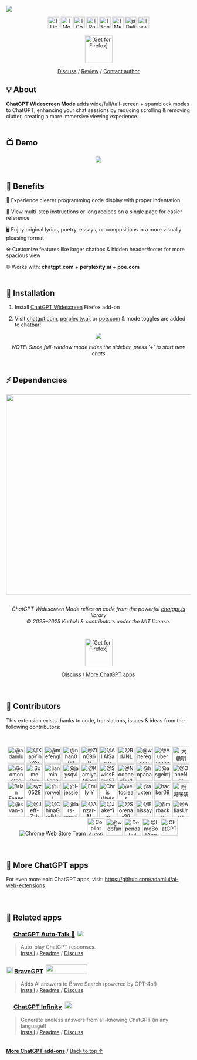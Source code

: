 <a id="top"></a>

<a href="https://ff.chatgptwidescreen.com/?utm_source=github&utm_medium=readme&utm_content=header-tile"><img src="https://assets.chatgptwidescreen.com/images/tiles/marquee/tile-1400x560.png"></a>

<div align="center">

<a href="../LICENSE.md">
    <img alt="[License: MIT]" height=31 src="https://img.shields.io/badge/License-MIT-orange.svg?logo=internetarchive&logoColor=white&labelColor=464646&style=for-the-badge"></img></a>
<a href="https://ff.chatgptwidescreen.com">
    <img height=31 alt="[Mozilla Add-ons Store]" src="https://img.shields.io/amo/v/chatgpt-widescreen?label=Latest+Release&logo=firefox&logoColor=white&labelColor=464646&color=blue&style=for-the-badge"></a>
<a href="https://www.codefactor.io/repository/github/adamlui/chatgpt-widescreen">
    <img alt="[CodeFactor grade]" height=31 src="https://img.shields.io/codefactor/grade/github/adamlui/chatgpt-widescreen?label=Code+Quality&logo=codefactor&logoColor=white&labelColor=464646&color=b5fc7b&style=for-the-badge"></img></a>
<a href="https://github.com/KudoAI/chatgpt.js?utm_source=chatgpt_widescreen&utm_content=github_shield">
    <img alt="[Powered by chatgpt.js]" height=31 src="https://img.shields.io/badge/Powered_by-chatgpt.js-black?logo=gamejolt&logoColor=white&labelColor=464646&style=for-the-badge"></img></a>
<a href="https://sonarcloud.io/component_measures?metric=new_vulnerabilities&id=adamlui_chatgpt-widescreen">
    <img alt="[SonarCloud vulnerabilities]" height=31 src="https://img.shields.io/badge/dynamic/json?url=https%3A%2F%2Fsonarcloud.io%2Fapi%2Fmeasures%2Fcomponent%3Fcomponent%3Dadamlui_chatgpt-widescreen%26metricKeys%3Dvulnerabilities&query=%24.component.measures.0.value&style=for-the-badge&logo=sonarcloud&logoColor=white&labelColor=464646&label=Vulnerabilities&color=gold"></img></a>
<a href="https://github.com/sindresorhus/awesome-chatgpt#browser-extensions">
    <img alt="[Mentioned in Awesome]" height=31 src="https://img.shields.io/badge/Mentioned_in-Awesome-cb48dc?logo=awesomelists&logoColor=white&labelColor=464646&style=for-the-badge"></img></a>
<a href="https://www.jsdelivr.com/package/gh/adamlui/chatgpt-widescreen?tab=stats">
    <img alt="jsDelivr stats" height=31 src="https://img.shields.io/jsdelivr/gh/hm/adamlui/chatgpt-widescreen?style=for-the-badge&logo=jsdelivr&logoColor=white&label=jsDelivr%20Requests&labelColor=464646&color=2bbbd8"></img></a>
<a href="https://chatgptwidescreen.com?utm_source=chatgpt_widescreen&utm_content=github_shield">
    <img alt="[www.chatgptwidescreen.com]" height=31 src="https://img.shields.io/badge/web-www.chatgptwidescreen.com-lightgrey?logo=dribbble&logoColor=white&labelColor=464646&style=for-the-badge"></img></a>
<br><br>

<a href="https://ff.chatgptwidescreen.com/?utm_source=github&utm_medium=readme&utm_content=install-button">
    <img alt="[Get for Firefox]" height=75 src="https://assets.chatgptwidescreen.com/images/buttons/add-to-firefox-button.png"></a>

<br>

[Discuss](https://github.com/adamlui/chatgpt-widescreen/discussions) / 
[Review](https://ff.chatgptwidescreen.com/reviews?utm_source=github&utm_medium=readme&utm_content=review-link) / 
[Contact author](https://github.com/adamlui)
  
</div>

## 💡 About

**ChatGPT Widescreen Mode** adds wide/full/tall-screen + spamblock modes to ChatGPT, enhancing your chat sessions by reducing scrolling & removing clutter, creating a more immersive viewing experience.

<img height=6px width="100%" src="https://assets.chatgptwidescreen.com/images/separators/aqua.png">

## 📺 Demo

<div align="center">

<a href="https://www.youtube.com/watch?v=xtOklfi3lZY&list=PLB4S0Z21beYNoCdS3WvAMSxW69OuZzuF1">
    <img src="https://assets.chatgptwidescreen.com/images/screenshots/demo-vid/thumbnail.png">
</a>

</div><br>

<img height=6px width="100%" src="https://assets.chatgptwidescreen.com/images/separators/aqua.png">

## 💊 Benefits

🧠 Experience clearer programming code display with proper indentation

📜 View multi-step instructions or long recipes on a single page for easier reference

🖥️ Enjoy original lyrics, poetry, essays, or compositions in a more visually pleasing format

⚙️ Customize features like larger chatbox & hidden header/footer for more spacious view

🌐 Works with: **chatgpt.com** + **perplexity.ai** + **poe.com**

<img height=6px width="100%" src="https://assets.chatgptwidescreen.com/images/separators/aqua.png">

## 🚀 Installation

1. Install [ChatGPT Widescreen](https://ff.chatgptwidescreen.com/?utm_source=github&utm_medium=readme&utm_content=add-on-link) Firefox add-on

2. Visit [chatgpt.com](https://chatgpt.com), [perplexity.ai](https://perplexity.ai), or [poe.com](https://poe.com) & mode toggles are added to chatbar!

<div align="center">

<picture>
    <source type="image/png" media="(prefers-color-scheme: dark)" srcset="https://assets.chatgptwidescreen.com/images/screenshots/widescreen-button/en/lightmode.png">
    <img src="https://assets.chatgptwidescreen.com/images/screenshots/widescreen-button/en/darkmode.png">
</picture>

*NOTE: Since full-window mode hides the sidebar, press '+' to start new chats*

</div>

<img height=6px width="100%" src="https://assets.chatgptwidescreen.com/images/separators/aqua.png">

## ⚡ Dependencies

<h6>
<div align="center">

<a href="https://chatgpt.js.org">
    <picture>
        <source type="image/png" media="(prefers-color-scheme: dark)" srcset="https://assets.chatgptjs.org/images/logos/chatgpt.js/with-reflection/darkmode/logo-6014x1334.png?v=8169c77">
        <img width=546 src="https://assets.chatgptjs.org/images/logos/chatgpt.js/with-reflection/lightmode/logo-6014x1334.png?v=8169c77">
    </picture>
</a>
<br><br>

ChatGPT Widescreen Mode relies on code from the powerful [chatgpt.js](https://github.com/KudoAI/chatgpt.js) library 
<br>© 2023–2025 KudoAI & contributors under the MIT license.

</div>
</h6>

<img height=6px width="100%" src="https://assets.chatgptwidescreen.com/images/separators/aqua.png">

<br>

<div align="center">

<a href="https://ff.chatgptwidescreen.com/?utm_source=github&utm_medium=readme&utm_content=install-button">
    <img alt="[Get for Firefox]" height=75 src="https://assets.chatgptwidescreen.com/images/buttons/add-to-firefox-button.png"></a>

<br>

[Discuss](https://github.com/adamlui/chatgpt-widescreen/discussions) / 
[More ChatGPT apps](https://github.com/adamlui/ai-web-extensions)
  
</div>

<br>

<img height=6px width="100%" src="https://assets.chatgptwidescreen.com/images/separators/aqua.png">

## 🧠 Contributors

This extension exists thanks to code, translations, issues & ideas from the following contributors:

<div align="center"><br>

<a href="https://github.com/adamlui"><img width=46 title="@adamlui" src="https://avatars.githubusercontent.com/u/10906554?first-contrib=2023.03.07"></img></a>
<a href="https://github.com/XiaoYingYo"><img width=46 title="@XiaoYingYo" src="https://avatars.githubusercontent.com/u/54934866?first-contrib=2023.03.06-original-script"></img></a>
<a href="https://github.com/mefengl"><img width=46 title="@mefengl" src="https://avatars.githubusercontent.com/u/71683364?first-contrib=2023.03.12-new-chat-button"></img></a>
<a href="https://github.com/nhan000"><img width=46 title="@nhan000" src="https://avatars.githubusercontent.com/u/85216095?first-contrib=2023.04.11-paginator-bug-report"></img></a>
<a href="https://github.com/Zin6969"><img width=46 title="@Zin6969" src="https://avatars.githubusercontent.com/u/131989355?first-contrib=2023.04.27-doc-translations"></img></a>
<a href="https://github.com/AliAlSarre"><img width=46 title="@AliAlSarre" src="https://avatars.githubusercontent.com/u/129722778?first-contrib=2023.05.23-css-readability"></img></a>
<a href="https://github.com/RdJNL"><img width=46 title="@RdJNL" src="https://avatars.githubusercontent.com/u/8948329?first-contrib=2023.6.6-buttons-invisible-alert"></img></a>
<a href="https://github.com/wheregone"><img width=46 title="@wheregone" src="https://avatars.githubusercontent.com/u/42227673?first-contrib=2023.06.26-poe-support-idea"></img></a>
<a href="https://github.com/Aubermean"><img width=46 title="@Aubermean" src="https://avatars.githubusercontent.com/u/58298118?first-contrib=2023.09.23-wider-chatbox-idea"></img></a>
<a href="https://greasyfork.org/users/1210535-%E5%A4%A7%E8%81%AA%E6%98%8E-h4ha"><picture><source type="image/png" media="(prefers-color-scheme: dark)" srcset="https://assets.chatgptwidescreen.com/images/icons/web-stores/greasy-fork/white/icon50.png"><img width=46 src="https://assets.chatgptwidescreen.com/images/icons/web-stores/greasy-fork/black/icon50.png?first-contrib=2023.11.5-plus-buttons-distorted-bug-report" title="大聪明 (H4Ha)"></picture></a>
<a href="https://github.com/comonetso"><img width=46 title="@comonetso" src="https://avatars.githubusercontent.com/u/76943037?first-contrib=2023.11.10-gizmo-ui-dark-mode-button-colors-broken-bug-report"></img></a>
<a href="https://greasyfork.org/users/1220444-some-guy-9283"><picture><source type="image/png" media="(prefers-color-scheme: dark)" srcset="https://assets.chatgptwidescreen.com/images/icons/web-stores/greasy-fork/white/icon50.png"><img width=46 src="https://assets.chatgptwidescreen.com/images/icons/web-stores/greasy-fork/black/icon50.png?first-contrib=2023.11.19-hide-chat-btn-request" title="Some Guy 9283"></picture></a>
<a href="https://greasyfork.org/users/1182535-jianmin-liang"><picture><source type="image/png" media="(prefers-color-scheme: dark)" srcset="https://assets.chatgptwidescreen.com/images/icons/web-stores/greasy-fork/white/icon50.png"><img width=46 src="https://assets.chatgptwidescreen.com/images/icons/web-stores/greasy-fork/black/icon50.png?first-contrib=2023.11.27-new-ui-report" title="jianmin liang"></picture></a>
<a href="https://github.com/jaysqvl"><img width=46 title="@jaysqvl" src="https://avatars.githubusercontent.com/u/67295085?first-contrib=2023.11.28-new-ui-report"></img></a>
<a href="https://github.com/KamiyaMinoru"><img width=46 title="@KamiyaMinoru" src="https://avatars.githubusercontent.com/u/78710607?first-contrib=2023.11.29-win7-edge-copy-bug-report"></img></a>
<a href="https://github.com/SwissFred57"><img width=46 title="@SwissFred57" src="https://avatars.githubusercontent.com/u/123299068?first-contrib=2023.11.30-unworking-wider-chatbox-bug-report"></img></a>
<a href="https://github.com/NoooneyDude"><img width=46 title="@NoooneyDude" src="https://avatars.githubusercontent.com/u/6926225?first-contrib=2023.12.21-master-toggle-broken-bug-report"></img></a>
<a href="https://github.com/hopana"><img width=46 title="@hopana" src="https://avatars.githubusercontent.com/u/13976824?first-contrib=2021.01.31-aria-labels-unreliable-bug-report"></img></a>
<a href="https://github.com/asgeirtj"><img width=46 title="@asgeirtj" src="https://avatars.githubusercontent.com/u/27446620?first-contrib=2023.4.4-esc-to-stop-generating-idea"></img></a>
<a href="https://github.com/OhneNot"><img width=46 title="@OhneNot" src="https://avatars.githubusercontent.com/u/14350406?first-contrib=2024.5.3-update-manifest-to-match-new-chatgpt.com-domain-alert"></img></a>
<a href="https://greasyfork.org/users/1296464-brian-fennell"><picture><source type="image/png" media="(prefers-color-scheme: dark)" srcset="https://assets.chatgptwidescreen.com/images/icons/web-stores/greasy-fork/white/icon50.png"><img width=46 src="https://assets.chatgptwidescreen.com/images/icons/web-stores/greasy-fork/black/icon50.png?first-contrib=2024.5.3-new-chatgpt.com-domain-alert" title="Brian Fennell"></picture></a>
<a href="https://greasyfork.org/users/1009954-syz0528"><picture><source type="image/png" media="(prefers-color-scheme: dark)" srcset="https://assets.chatgptwidescreen.com/images/icons/web-stores/greasy-fork/white/icon50.png"><img width=46 src="https://assets.chatgptwidescreen.com/images/icons/web-stores/greasy-fork/black/icon50.png?first-contrib=2024.5.5-poe-widescreen-stopped-working-alert" title="syz0528"></picture></a>
<a href="https://github.com/urorwell"><img width=46 title="@urorwell" src="https://avatars.githubusercontent.com/u/22183609?first-contrib=2024.5.15-stopped-working-in-chatgpt-4o-alert"></img></a>
<a href="https://github.com/l-jessie"><img width=46 title="@l-jessie" src="https://avatars.githubusercontent.com/u/158301265?first-contrib=2024.5.15-stopped-working-on-chatgpt.com-alert"></img></a>
<a href="#"><img width=46 title="Emily Y" src="https://lh3.googleusercontent.com/a-/ALV-UjUSy2Z_D3FeaVBTnVl2mb9lC7y1UQX7mH4BZBsgzDbeNyMYPmg=s46-w46-h46?first-contrib=2024.5.15-stopped-working-on-chatgpt.com-alert"></img></a>
<a href="#"><img width=46 title="Chris Wade" src="https://lh3.googleusercontent.com/a-/ALV-UjVhSNbcZPS5Z-VwZrZ1wX2lu7b4gMjs8HUgS_J_RJv695D0qu1T=s46-w46-h46?first-contrib=2024.5.15-stopped-working-on-chatgpt.com-alert"></img></a>
<a href="https://github.com/eltociear"><img width=46 title="@eltociear" src="https://avatars.githubusercontent.com/u/22633385?first-contrib=2024.6.8-corrected-typo-in-comment"></img></a>
<a href="https://github.com/auxten"><img width=46 title="@auxten" src="https://avatars.githubusercontent.com/u/240147?first-contrib=2024.6.14-auto-focus-chatbar-idea"></img></a>
<a href="https://greasyfork.org/users/670188-hacker09"><picture><source type="image/png" media="(prefers-color-scheme: dark)" srcset="https://assets.chatgptwidescreen.com/images/icons/web-stores/greasy-fork/white/icon50.png"><img width=46 src="https://assets.chatgptwidescreen.com/images/icons/web-stores/greasy-fork/black/icon50.png?first-contrib=2024.6.27-portuguese-translation-corrections" title="hacker09"></picture></a>
<a href="#"><img width=46 title="哦妈咪唛唛哄" src="https://lh3.googleusercontent.com/a-/ALV-UjXXqPAjJZb584F0VxUThtrsaOVBZCjODpY-zUNZIQWTyU9Lsns=s46-w46-h46?first-contrib=2024.8.26-stopped-working-on-chatgpt.com-alert"></img></a>
<a href="https://github.com/svan-b"><img width=46 title="@svan-b" src="https://avatars.githubusercontent.com/u/155944537?first-contrib=2024.8.27-sidebar-update-testing"></img></a>
<a href="https://github.com/Jeff-Zzh"><img width=46 title="@Jeff-Zzh" src="https://avatars.githubusercontent.com/u/74002352?first-contrib=2024.8.28-sidebar-update-testing"></img></a>
<a href="https://github.com/ChinaGodMan"><img width=46 title="@ChinaGodMan" src="https://avatars.githubusercontent.com/u/96548841?first-contrib=2024.9.7-improved-chinese-msgs"></img></a>
<a href="https://github.com/lars-vogel"><img width=46 title="@lars-vogel" src="https://avatars.githubusercontent.com/u/156319903?first-contrib=2024.9.8-button-css-bug-report"></img></a>
<a href="https://github.com/Anzar-M"><img width=46 title="@Anzar-M" src="https://avatars.githubusercontent.com/u/156089774?first-contrib=2024.9.10-weird-footer-bug-report"></img></a>
<a href="https://github.com/JakeYim"><img width=46 title="@JakeYim" src="https://avatars.githubusercontent.com/u/5625018?first-contrib=2024.9.10-button-css-bug-report-confirmation"></img></a>
<a href="https://github.com/Sorena-29"><img width=46 title="@Sorena-29" src="https://avatars.githubusercontent.com/u/174054216?first-contrib=2024.9.11-button-css-bug-report-confirmation"></img></a>
<a href="https://github.com/Enissay"><img width=46 title="@Enissay" src="https://avatars.githubusercontent.com/u/794673?first-contrib=2024.9.11-button-css-bug-report-confirmation"></img></a>
<a href="https://github.com/mrbacky"><img width=46 title="@mrbacky" src="https://avatars.githubusercontent.com/u/55503325?first-contrib=2024.9.11-button-css-bug-report"></img></a>
<a href="https://github.com/AliasUruz"><img width=46 title="@AliasUruz" src="https://avatars.githubusercontent.com/u/130197125?first-contrib=2024.12.1-new-chat-btn-stopped-working-bug-report"></img></a>
<img title="Chrome Web Store Team" src="https://assets.chatgptwidescreen.com/images/icons/web-stores/chrome-web-store/icon48.png?e2a66b7&first-contrib=2024.12.7-hidden-footer-stopped-working-email">
<a href="#"><img width=47 title="Copilot Autofix" src="https://github.githubassets.com/favicons/favicon.svg?first-contrib=2024.12.9-cmd-injection-autofix"></a>
<a href="https://github.com/wobfan"><img width=46 title="@wobfan" src="https://avatars.githubusercontent.com/u/30731925?first-contrib=2025.1.11-enable-widescreen-by-default-suggestion"></img></a>
<a href="https://github.com/dependabot"><img width=46 title="Dependabot" src="https://avatars.githubusercontent.com/in/29110"></img></a>
<a href="https://github.com/ImgBotApp"><img width=46 title="@ImgBotApp" src="https://avatars.githubusercontent.com/u/31427850"></img></a>
<a href="https://chatgpt.com"><picture><source type="image/png" media="(prefers-color-scheme: dark)" srcset="https://assets.chatgptwidescreen.com/images/icons/platforms/chatgpt/black-on-white/icon50.png"><img width=46 title="ChatGPT" src="https://assets.chatgptwidescreen.com/images/icons/platforms/chatgpt/white-on-gray/icon50.png"></img></picture></a>

</div><br>

<img height=6px width="100%" src="https://assets.chatgptwidescreen.com/images/separators/aqua.png">

## 🤖 More ChatGPT apps

For even more epic ChatGPT apps, visit: https://github.com/adamlui/ai-web-extensions
<br><br>

<img height=6px width="100%" src="https://assets.chatgptwidescreen.com/images/separators/aqua.png">

## 📜 Related apps

### <picture><source type="image/png" media="(prefers-color-scheme: dark)" srcset="https://cdn.jsdelivr.net/gh/adamlui/chatgpt-auto-talk/assets/images/icons/openai/white/icon16.png"><img width=16 src="https://cdn.jsdelivr.net/gh/adamlui/chatgpt-auto-talk/assets/images/icons/openai/black/icon16.png"></picture> [ChatGPT Auto-Talk 📣](https://github.com/adamlui/chatgpt-auto-talk) &nbsp;<a href="https://github.com/awesome-scripts/awesome-userscripts#chatgpt"><img src="https://cdn.jsdelivr.net/gh/adamlui/chatgpt-auto-talk/assets/images/badges/awesome/badge.svg"></a>

> Auto-play ChatGPT responses.
<br>[Install](https://github.com/adamlui/chatgpt-auto-talk/#-installation) /
[Readme](https://github.com/adamlui/chatgpt-auto-talk/#readme) /
[Discuss](https://github.com/adamlui/chatgpt-auto-talk/discussions)

### <img src="https://assets.bravegpt.com/images/icons/bravegpt/icon48.png" width=18> [BraveGPT](https://bravegpt.com) &nbsp;<a href="https://www.producthunt.com/posts/bravegpt?utm_source=badge-featured&utm_medium=badge&utm_souce=badge-bravegpt"><img src="https://api.producthunt.com/widgets/embed-image/v1/featured.svg?post_id=385630&theme=light" width="112" height="24" /></a>
> Adds AI answers to Brave Search (powered by GPT-4o!)
<br>[Install](https://docs.bravegpt.com/#-installation) /
[Readme](https://docs.bravegpt.com/#readme) /
[Discuss](https://github.com/KudoAI/bravegpt/discussions)

### <img width=16 src="https://assets.chatgptinfinity.com/images/icons/infinity-symbol/circled/icon32.png?65fcf31"> [ChatGPT Infinity](https://chatgptinfinity.com) &nbsp;<a href="https://chrome.chatgptinfinity.com/?utm_source=github&utm_medium=readme&utm_content=featured-by-google-badge"><img height=20 src="https://assets.chatgptinfinity.com/images/badges/chrome-web-store/featured-by-google/badge500x91.png"></a>
> Generate endless answers from all-knowing ChatGPT (in any language!)
<br>[Install](https://docs.chatgptinfinity.com/#-installation) /
[Readme](https://docs.chatgptinfinity.com/#-readme) /
[Discuss](https://github.com/adamlui/chatgpt-infinity/discussions)

<img height=6px width="100%" src="https://assets.chatgptwidescreen.com/images/separators/aqua.png">

<a href="https://github.com/adamlui/ai-web-extensions">**More ChatGPT add-ons**</a> /
<a href="#top">Back to top ↑</a>


